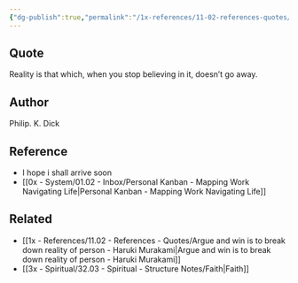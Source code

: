 ```yaml
---
{"dg-publish":true,"permalink":"/1x-references/11-02-references-quotes/reality-philip-k-dick/","dgShowBacklinks":false}
---
```



## Quote
Reality is that which, when you stop believing in it, doesn’t go away. 

## Author
Philip. K. Dick

## Reference
- I hope i shall arrive soon
- [[0x - System/01.02 - Inbox/Personal Kanban - Mapping Work Navigating Life\|Personal Kanban - Mapping Work Navigating Life]]

## Related
- [[1x - References/11.02 - References - Quotes/Argue and win is to break down reality of person - Haruki Murakami\|Argue and win is to break down reality of person - Haruki Murakami]]
- [[3x - Spiritual/32.03 - Spiritual - Structure Notes/Faith\|Faith]]